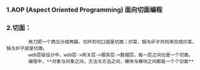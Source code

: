 
### 1.AOP (Aspect Oriented Programming) 面向切面编程

### 2.切面：
            用刀把一个西瓜分成两瓣，切开的切口就是切面；炒菜，锅与炉子共同来完成炒菜，锅与炉子就是切面。
            web层级设计中，web层->网关层->服务层->数据层，每一层之间也是一个切面。
            编程中，**对象与对象之间，方法与方法之间，模块与模块之间都是一个个切面**
